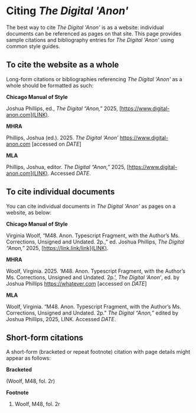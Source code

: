 # Citing _The Digital 'Anon'_

The best way to cite _The Digital 'Anon'_ is as a website: individual documents can be referenced as pages on that site. This page provides sample citations and bibliography entries for _The Digital 'Anon'_ using common style guides.

## To cite the website as a whole

Long-form citations or bibliographies referencing _The Digital 'Anon'_ as a whole should be formatted as such:

**Chicago Manual of Style**

Joshua Phillips, ed., _The Digital “Anon,”_ 2025, [https://www.digital-anon.com](LINK).

**MHRA**

Phillips, Joshua (ed.). 2025. _The Digital ‘Anon’_ [<https://www.digital-anon.com>](LINK) [accessed on _DATE_]

**MLA**

Phillips, Joshua, editor. _The Digital “Anon,”_ 2025, [https://www.digital-anon.com](LINK). Accessed _DATE_.

## To cite individual documents

You can cite individual documents in _The Digital 'Anon'_ as pages on a website, as below:

**Chicago Manual of Style**

Virginia Woolf, “M48. Anon. Typescript Fragment, with the Author’s Ms. Corrections, Unsigned and Undated. 2p.,” ed. Joshua Phillips, _The Digital “Anon,”_ 2025, [https://link.link/link](LINK).

**MHRA**

Woolf, Virginia. 2025. ‘M48. Anon. Typescript Fragment, with the Author’s Ms. Corrections, Unsigned and Undated. 2p.’, _The Digital ‘Anon’_, ed. by Joshua Phillips [<https://whatever.com>](LINK) [accessed on _DATE_]

**MLA**

Woolf, Virginia. “M48. Anon. Typescript Fragment, with the Author’s Ms. Corrections, Unsigned and Undated. 2p.” _The Digital “Anon,”_ edited by Joshua Phillips, 2025, LINK. Accessed _DATE_.

## Short-form citations

A short-form (bracketed or repeat footnote) citation with page details might appear as follows:

**Bracketed**

(Woolf, M48, fol. 2r)

**Footnote**

1. Woolf, M48, fol. 2r
